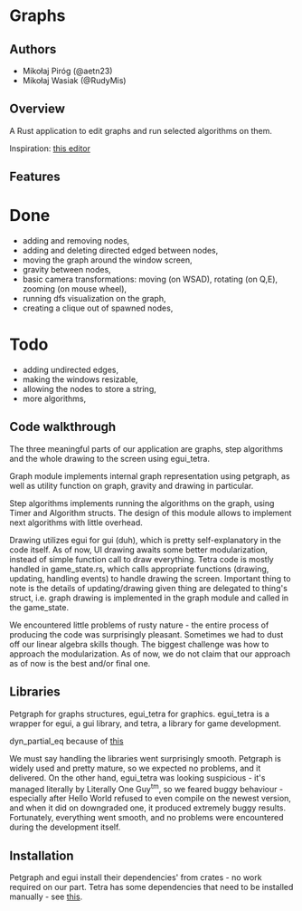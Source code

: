 # Graphs

## Authors

- Mikołaj Piróg (@aetn23)
- Mikołaj Wasiak (@RudyMis)

## Overview

A Rust application to edit graphs and run selected algorithms on them.

Inspiration: [this editor](https://csacademy.com/app/graph_editor/)

## Features

# Done

- adding and removing nodes,
- adding and deleting directed edged between nodes,
- moving the graph around the window screen,
- gravity between nodes,
- basic camera transformations: moving (on WSAD), rotating (on Q,E), zooming (on mouse wheel),
- running dfs visualization on the graph,
- creating a clique out of spawned nodes,

# Todo

- adding undirected edges,
- making the windows resizable,
- allowing the nodes to store a string,
- more algorithms,

## Code walkthrough

The three meaningful parts of our application are graphs, step algorithms and the whole drawing to the screen using
egui_tetra.

Graph module implements internal graph representation using petgraph, as well as utility function on graph, gravity and
drawing in particular.

Step algorithms implements running the algorithms on the graph, using Timer and Algorithm structs. The design of this
module allows to implement next algorithms with little overhead.

Drawing utilizes egui for gui (duh), which is pretty self-explanatory in the code itself. As of now, UI drawing awaits
some
better modularization, instead of simple function call to draw everything. Tetra code is mostly handled in
game_state.rs, which calls appropriate functions (drawing, updating, handling events) to handle drawing the screen.
Important thing to note is the details of updating/drawing given thing are delegated to thing's struct, i.e. graph
drawing is implemented in the graph module and called in the game_state.

We encountered little problems of rusty nature - the entire process of producing the code was surprisingly pleasant.
Sometimes we had to dust off our linear algebra skills though.
The biggest challenge was how to approach the modularization. As of now, we do not claim that our approach as of now is the
best and/or final one.

## Libraries

Petgraph for graphs structures, egui_tetra for graphics. egui_tetra is a wrapper for
egui, a gui library, and tetra, a library for game development.

dyn_partial_eq because of [this](https://dev.to/magnusstrale/rust-trait-objects-in-a-vector-non-trivial-4co5)

We must say handling the libraries went surprisingly smooth. Petgraph is widely used and pretty mature, so we expected
no problems, and it delivered. On the other hand, egui_tetra was looking suspicious - it's managed literally by
Literally One Guy<sup>tm</sup>, so we feared buggy behaviour - especially after Hello World refused to even compile on
the newest version, and when it did on downgraded one, it produced extremely buggy results. Fortunately, everything went
smooth, and no problems were encountered during the development itself.

## Installation

Petgraph and egui install their dependencies' from crates - no work required on our part.
Tetra has some dependencies that need to be installed manually -
see [this](https://tetra.seventeencups.net/installation).